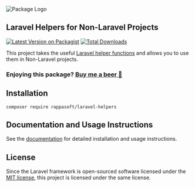 ![Package Logo](https://banners.beyondco.de/Laravel%20Helpers.png?theme=dark&packageManager=composer+require&packageName=rappasoft%2Flaravel-helpers&pattern=architect&style=style_1&description=For+Non-Laravel+Projects&md=1&showWatermark=0&fontSize=100px&images=hand)

## Laravel Helpers for Non-Laravel Projects

[![Latest Version on Packagist](https://img.shields.io/packagist/v/rappasoft/laravel-helpers.svg?style=flat-square)](https://packagist.org/packages/rappasoft/laravel-helpers)
[![Total Downloads](https://img.shields.io/packagist/dt/rappasoft/laravel-helpers.svg?style=flat-square)](https://packagist.org/packages/rappasoft/laravel-helpers)

This project takes the useful [Laravel helper functions](https://laravel.com/docs/8.x/helpers#introduction) and allows you to use them in Non-Laravel projects.

### Enjoying this package? [Buy me a beer 🍺](https://www.buymeacoffee.com/rappasoft)

## Installation

```
composer require rappasoft/laravel-helpers
```

## Documentation and Usage Instructions

See the [documentation](https://rappasoft.com/docs/laravel-helpers) for detailed installation and usage instructions.

## License

Since the Laravel framework is open-sourced software licensed under the [MIT license](https://opensource.org/licenses/MIT), this project is licensed under the same license.

